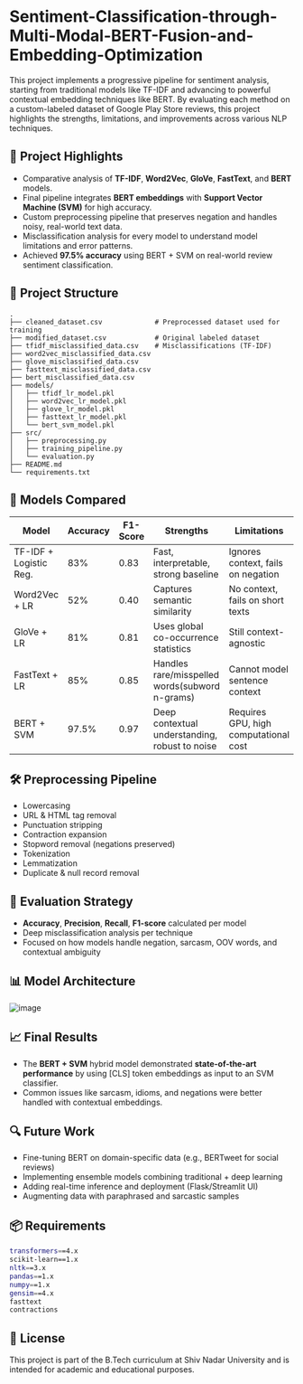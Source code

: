 # Sentiment-Classification-through-Multi-Modal-BERT-Fusion-and-Embedding-Optimization

This project implements a progressive pipeline for sentiment analysis, starting from traditional models like TF-IDF and advancing to powerful contextual embedding techniques like BERT. By evaluating each method on a custom-labeled dataset of Google Play Store reviews, this project highlights the strengths, limitations, and improvements across various NLP techniques.

## 📌 Project Highlights

- Comparative analysis of **TF-IDF**, **Word2Vec**, **GloVe**, **FastText**, and **BERT** models.
- Final pipeline integrates **BERT embeddings** with **Support Vector Machine (SVM)** for high accuracy.
- Custom preprocessing pipeline that preserves negation and handles noisy, real-world text data.
- Misclassification analysis for every model to understand model limitations and error patterns.
- Achieved **97.5% accuracy** using BERT + SVM on real-world review sentiment classification.

## 📂 Project Structure

```
.
├── cleaned_dataset.csv             # Preprocessed dataset used for training
├── modified_dataset.csv            # Original labeled dataset
├── tfidf_misclassified_data.csv    # Misclassifications (TF-IDF)
├── word2vec_misclassified_data.csv
├── glove_misclassified_data.csv
├── fasttext_misclassified_data.csv
├── bert_misclassified_data.csv
├── models/
│   ├── tfidf_lr_model.pkl
│   ├── word2vec_lr_model.pkl
│   ├── glove_lr_model.pkl
│   ├── fasttext_lr_model.pkl
│   └── bert_svm_model.pkl
├── src/
│   ├── preprocessing.py
│   ├── training_pipeline.py
│   └── evaluation.py
├── README.md
└── requirements.txt
```

## 🧠 Models Compared

| Model                  | Accuracy | F1-Score | Strengths                                     | Limitations                            |
|------------------------|----------|----------|-----------------------------------------------|-----------------------------------------|
| TF-IDF + Logistic Reg. | 83%      | 0.83     | Fast, interpretable, strong baseline          | Ignores context, fails on negation      |
| Word2Vec + LR          | 52%      | 0.40     | Captures semantic similarity                  | No context, fails on short texts        |
| GloVe + LR             | 81%      | 0.81     | Uses global co-occurrence statistics          | Still context-agnostic                  |
| FastText + LR          | 85%      | 0.85     | Handles rare/misspelled words(subword n-grams)| Cannot model sentence context           |
| BERT + SVM             | 97.5%    | 0.97     | Deep contextual understanding, robust to noise| Requires GPU, high computational cost   |

## 🛠️ Preprocessing Pipeline

- Lowercasing
- URL & HTML tag removal
- Punctuation stripping
- Contraction expansion
- Stopword removal (negations preserved)
- Tokenization
- Lemmatization
- Duplicate & null record removal

## 🧪 Evaluation Strategy

- **Accuracy**, **Precision**, **Recall**, **F1-score** calculated per model
- Deep misclassification analysis per technique
- Focused on how models handle negation, sarcasm, OOV words, and contextual ambiguity

## 📊 Model Architecture

![image](https://github.com/user-attachments/assets/49a8c42a-e3ea-4f85-baed-d888de5ff7cf)

## 📈 Final Results

- The **BERT + SVM** hybrid model demonstrated **state-of-the-art performance** by using [CLS] token embeddings as input to an SVM classifier.
- Common issues like sarcasm, idioms, and negations were better handled with contextual embeddings.

## 🔍 Future Work

- Fine-tuning BERT on domain-specific data (e.g., BERTweet for social reviews)
- Implementing ensemble models combining traditional + deep learning
- Adding real-time inference and deployment (Flask/Streamlit UI)
- Augmenting data with paraphrased and sarcastic samples
 

## 📦 Requirements

```bash
transformers==4.x
scikit-learn==1.x
nltk==3.x
pandas==1.x
numpy==1.x
gensim==4.x
fasttext
contractions
```

## 📜 License

This project is part of the B.Tech curriculum at Shiv Nadar University and is intended for academic and educational purposes.




